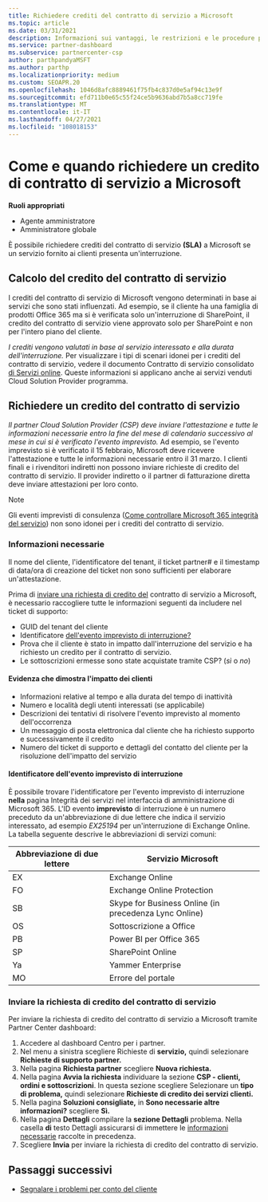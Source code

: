 ```yaml
---
title: Richiedere crediti del contratto di servizio a Microsoft
ms.topic: article
ms.date: 03/31/2021
description: Informazioni sui vantaggi, le restrizioni e le procedure per richiedere un credito del contratto di servizio a Microsoft in caso di interruzione del servizio da parte dei clienti.
ms.service: partner-dashboard
ms.subservice: partnercenter-csp
author: parthpandyaMSFT
ms.author: parthp
ms.localizationpriority: medium
ms.custom: SEOAPR.20
ms.openlocfilehash: 1046d8afc8889461f75fb4c837d0e5af94c13e9f
ms.sourcegitcommit: efd711b0e65c55f24ce5b9636abd7b5a8cc719fe
ms.translationtype: MT
ms.contentlocale: it-IT
ms.lasthandoff: 04/27/2021
ms.locfileid: "108018153"
---
```

# <a name="how-and-when-to-request-a-service-level-agreement-sla-credit-from-microsoft"></a>Come e quando richiedere un credito di contratto di servizio a Microsoft

**Ruoli appropriati**

- Agente amministratore
- Amministratore globale

È possibile richiedere crediti del contratto di servizio **(SLA)** a Microsoft se un servizio fornito ai clienti presenta un'interruzione.

## <a name="sla-credit-calculation"></a>Calcolo del credito del contratto di servizio

I crediti del contratto di servizio di Microsoft vengono determinati in base ai servizi che sono stati influenzati. Ad esempio, se il cliente ha una famiglia di prodotti Office 365 ma si è verificata solo un'interruzione di SharePoint, il credito del contratto di servizio viene approvato solo per SharePoint e non per l'intero piano del cliente.

*I crediti vengono valutati in base al servizio interessato e alla durata dell'interruzione.* Per visualizzare i tipi di scenari idonei per i crediti del contratto di servizio, vedere il documento Contratto di servizio consolidato [di Servizi online](http://www.microsoftvolumelicensing.com/DocumentSearch.aspx?Mode=3&DocumentTypeId=37). Queste informazioni si applicano anche ai servizi venduti Cloud Solution Provider programma.


## <a name="request-an-sla-credit"></a>Richiedere un credito del contratto di servizio

*Il partner Cloud Solution Provider (CSP) deve inviare l'attestazione e tutte le informazioni necessarie entro la fine del mese di calendario successivo al mese in cui si è verificato l'evento imprevisto.* Ad esempio, se l'evento imprevisto si è verificato il 15 febbraio, Microsoft deve ricevere l'attestazione e tutte le informazioni necessarie entro il 31 marzo. I clienti finali e i rivenditori indiretti non possono inviare richieste di credito del contratto di servizio. Il provider indiretto o il partner di fatturazione diretta deve inviare attestazioni per loro conto.

>[!NOTE]
>Gli eventi imprevisti di consulenza ([Come controllare Microsoft 365 integrità del servizio](https://docs.microsoft.com/microsoft-365/enterprise/view-service-health?&preserve-view=trueo365-worldwide#incidents-and-advisories)) non sono idonei per i crediti del contratto di servizio.

### <a name="required-information"></a>Informazioni necessarie

Il nome del cliente, l'identificatore del tenant, il ticket partner# e il timestamp di data/ora di creazione del ticket non sono sufficienti per elaborare un'attestazione.

Prima di [inviare una richiesta di credito del](#submit-sla-credit-request) contratto di servizio a Microsoft, è necessario raccogliere tutte le informazioni seguenti da includere nel ticket di supporto: 

- GUID del tenant del cliente
- Identificatore [dell'evento imprevisto di interruzione?](#outage-incident-identifier)
- Prova che il cliente è stato in impatto dall'interruzione del servizio e ha richiesto un credito per il contratto di servizio.
- Le sottoscrizioni ermesse sono state acquistate tramite CSP? (*sì* o *no*)

#### <a name="evidence-that-proves-customer-impact"></a>Evidenza che dimostra l'impatto dei clienti

- Informazioni relative al tempo e alla durata del tempo di inattività
- Numero e località degli utenti interessati (se applicabile)
- Descrizioni dei tentativi di risolvere l'evento imprevisto al momento dell'occorrenza
- Un messaggio di posta elettronica dal cliente che ha richiesto supporto e successivamente il credito
- Numero del ticket di supporto e dettagli del contatto del cliente per la risoluzione dell'impatto del servizio


#### <a name="outage-incident-identifier"></a>Identificatore dell'evento imprevisto di interruzione

È possibile trovare l'identificatore per l'evento imprevisto di interruzione **nella** pagina Integrità dei servizi nel interfaccia di amministrazione di Microsoft 365. L'ID evento **imprevisto** di interruzione è un numero preceduto da un'abbreviazione di due lettere che indica il servizio interessato, ad esempio *EX25194* per un'interruzione di Exchange Online. La tabella seguente descrive le abbreviazioni di servizi comuni:

| Abbreviazione di due lettere | Servizio Microsoft |
| ----------------------- | ----------------- |
| EX | Exchange Online |
| FO | Exchange Online Protection |
| SB | Skype for Business Online (in precedenza Lync Online) |
| OS | Sottoscrizione a Office |
| PB | Power BI per Office 365 |
| SP | SharePoint Online |
| Ya | Yammer Enterprise |
| MO | Errore del portale |

### <a name="submit-sla-credit-request"></a>Inviare la richiesta di credito del contratto di servizio

Per inviare la richiesta di credito del contratto di servizio a Microsoft tramite Partner Center dashboard:

1. Accedere al dashboard Centro per i partner.
2. Nel menu a sinistra scegliere Richieste di **servizio,** quindi selezionare **Richieste di supporto partner.**
3. Nella pagina **Richiesta partner** scegliere **Nuova richiesta.**
4. Nella pagina **Avvia la richiesta** individuare la sezione **CSP - clienti, ordini e sottoscrizioni**. In questa sezione scegliere Selezionare un **tipo di problema,** quindi selezionare **Richieste di credito dei servizi clienti.**
5. Nella pagina **Soluzioni consigliate,** in **Sono necessarie altre informazioni?** scegliere **Sì.**
6. Nella pagina **Dettagli** compilare la **sezione Dettagli** problema. Nella casella **di** testo Dettagli assicurarsi di immettere le [informazioni necessarie](#required-information) raccolte in precedenza.
7. Scegliere **Invia** per inviare la richiesta di credito del contratto di servizio.

## <a name="next-steps"></a>Passaggi successivi

- [Segnalare i problemi per conto del cliente](report-problems-on-behalf-of-a-customer.md)
